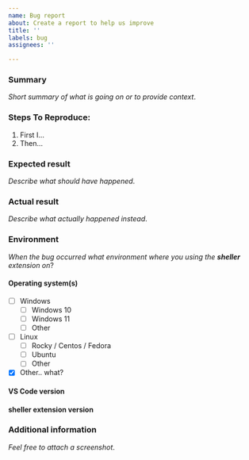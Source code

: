 ```yaml
---
name: Bug report
about: Create a report to help us improve
title: ''
labels: bug
assignees: ''

---
```


### Summary

_Short summary of what is going on or to provide context_.

### Steps To Reproduce:

1.  First I...
2.  Then...

### Expected result

_Describe what should have happened_.

### Actual result

_Describe what actually happened instead_.

### Environment

_When the bug occurred what environment where you using the **sheller** extension on_?

#### Operating system(s)

 - [ ] Windows
    - [ ] Windows 10
    - [ ] Windows 11
    - [ ] Other
 - [ ] Linux
    - [ ] Rocky / Centos / Fedora
    - [ ] Ubuntu
    - [ ] Other

 - [X] Other.. what?
 
#### VS Code version
 
 <!-- In VS Code select "Help" > "About", then click on "Copy" and paste the text here -->
 
#### sheller extension version
 
 <!-- In VS Code select "View" > "Extensions", then type sheller and "Copy" and paste the version number here -->


### Additional information

_Feel free to attach a screenshot_.
